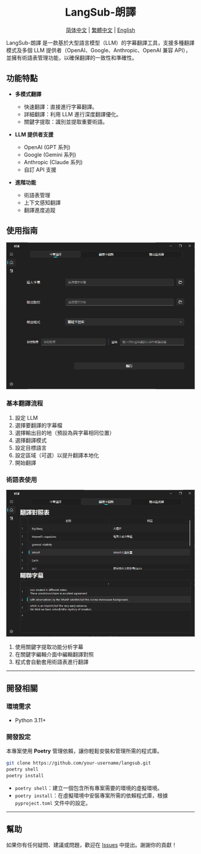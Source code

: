 <div align="center">
  <h1>LangSub-朗譯</h1> 
  <p>
    <a href="/docs/docs/README_zh_CN.md">简体中文</a> | 
    <a href="README.md">繁體中文</a> | 
    <a href="/docs/docs/README_EN.md">English</a>
  </p>
</div>

LangSub-朗譯 是一款基於大型語言模型（LLM）的字幕翻譯工具，支援多種翻譯模式及多個 LLM 提供者（OpenAI、Google、Anthropic、OpenAI 兼容 API），並擁有術語表管理功能，以確保翻譯的一致性和準確性。

## 功能特點

- **多模式翻譯**
  - 快速翻譯：直接進行字幕翻譯。
  - 詳細翻譯：利用 LLM 進行深度翻譯優化。
  - 關鍵字提取：識別並提取重要術語。

- **LLM 提供者支援**
  - OpenAI (GPT 系列)
  - Google (Gemini 系列)
  - Anthropic (Claude 系列)
  - 自訂 API 支援

- **進階功能**
  - 術語表管理
  - 上下文感知翻譯
  - 翻譯進度追蹤

## 使用指南
![alt text](/docs/attachments/image.png)

### 基本翻譯流程
1. 設定 LLM
2. 選擇要翻譯的字幕檔
3. 選擇輸出目的地（預設為與字幕相同位置）
4. 選擇翻譯模式
5. 設定目標語言
6. 設定區域（可選）以提升翻譯本地化
7. 開始翻譯

### 術語表使用
![alt text](/docs/attachments/image-1.png)
1. 使用關鍵字提取功能分析字幕
2. 在關鍵字編輯介面中編輯翻譯對照
3. 程式會自動套用術語表進行翻譯

---

## 開發相關

### 環境需求
- Python 3.11+

### 開發設定

本專案使用 **Poetry** 管理依賴，讓你輕鬆安裝和管理所需的程式庫。

```bash
git clone https://github.com/your-username/langsub.git
poetry shell
poetry install
```

*  `poetry shell`：建立一個包含所有專案需要的環境的虛擬環境。
* `poetry install`：在虛擬環境中安裝專案所需的依賴程式庫，根據 `pyproject.toml` 文件中的設定。

---

## 幫助

如果你有任何疑問、建議或問題，歡迎在 [Issues](https://github.com/Vinson1014/LangSub/issues) 中提出。謝謝你的貢獻！
